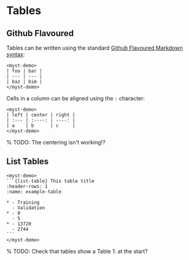# Tables

## Github Flavoured

Tables can be written using the standard [Github Flavoured Markdown syntax](https://github.github.com/gfm/#tables-extension-):

```{raw} html
<myst-demo>
| foo | bar |
| --- | --- |
| baz | bim |
</myst-demo>
```

Cells in a column can be aligned using the `:` character:

```{raw} html
<myst-demo>
| left | center | right |
| :--- | :----: | ----: |
| a    | b      | c     |
</myst-demo>
```

% TODO: The centering isn't working!?

## List Tables

````{raw} html
<myst-demo>
```{list-table} This table title
:header-rows: 1
:name: example-table

* - Training
  - Validation
* - 0
  - 5
* - 13720
  - 2744
```
</myst-demo>
````

% TODO: Check that tables show a Table 1: at the start?
